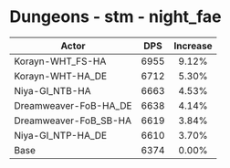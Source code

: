 # Dungeons - stm - night_fae
| Actor | DPS | Increase |
|---|:---:|:---:|
|Korayn-WHT_FS-HA|6955|9.12%|
|Korayn-WHT-HA_DE|6712|5.30%|
|Niya-GI_NTB-HA|6663|4.53%|
|Dreamweaver-FoB-HA_DE|6638|4.14%|
|Dreamweaver-FoB_SB-HA|6619|3.84%|
|Niya-GI_NTP-HA_DE|6610|3.70%|
|Base|6374|0.00%|
